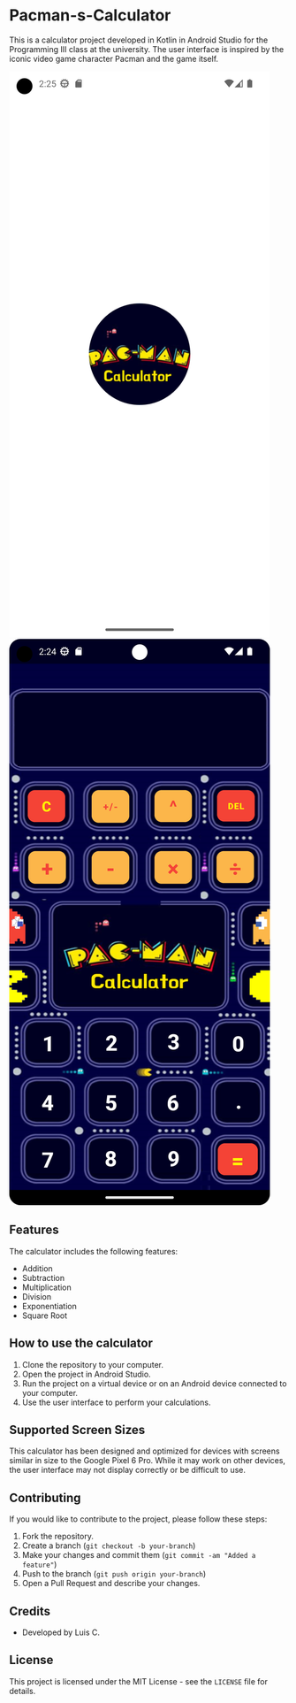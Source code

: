 # Pacman-s-Calculator

This is a calculator project developed in Kotlin in Android Studio for the Programming III class at the university. The user interface is inspired by the iconic video game character Pacman and the game itself.

![Pacman's Calculator Screenshot](screenshots/Screenshot_1.png)
![Pacman's Calculator Screenshot](screenshots/Screenshot_2.png)

## Features

The calculator includes the following features:

- Addition
- Subtraction
- Multiplication
- Division
- Exponentiation
- Square Root

## How to use the calculator

1. Clone the repository to your computer.
2. Open the project in Android Studio.
3. Run the project on a virtual device or on an Android device connected to your computer.
4. Use the user interface to perform your calculations.

## Supported Screen Sizes

This calculator has been designed and optimized for devices with screens similar in size to the Google Pixel 6 Pro. While it may work on other devices, the user interface may not display correctly or be difficult to use.

## Contributing

If you would like to contribute to the project, please follow these steps:

1. Fork the repository.
2. Create a branch (`git checkout -b your-branch`)
3. Make your changes and commit them (`git commit -am "Added a feature"`)
4. Push to the branch (`git push origin your-branch`)
5. Open a Pull Request and describe your changes.

## Credits

- Developed by Luis C.

## License

This project is licensed under the MIT License - see the `LICENSE` file for details.


